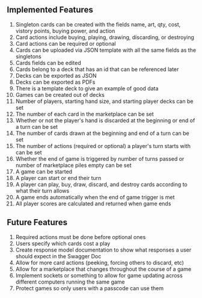## Implemented Features

1) Singleton cards can be created with the fields name, art, qty, cost, vistory points, buying power, and action
2) Card actions include buying, playing, drawing, discarding, or destroying
3) Card actions can be required or optional
4) Cards can be uploaded via JSON template with all the same fields as the singletons
5) Cards fields can be edited
6) Cards belong to a deck that has an id that can be referenced later
7) Decks can be exported as JSON
8) Decks can be exported as PDFs
9) There is a template deck to give an example of good data
10) Games can be created out of decks
11) Number of players, starting hand size, and starting player decks can be set
12) The number of each card in the marketplace can be set
13) Whether or not the player's hand is discarded at the beginning or end of a turn can be set
14) The number of cards drawn at the beginning and end of a turn can be set
15) The number of actions (required or optional) a player's turn starts with can be set
16) Whether the end of game is triggered by number of turns passed or number of marketplace piles empty can be set
17) A game can be started
18) A player can start or end their turn
19) A player can play, buy, draw, discard, and destroy cards according to what their turn allows
20) A game ends automatically when the end of game trigger is met
21) All player scores are calculated and returned when game ends

## Future Features

1) Required actions must be done before optional ones
2) Users specify which cards cost a play
3) Create response model documentation to show what responses a user should expect in the Swagger Doc
4) Allow for more card actions (peeking, forcing others to discard, etc)
5) Allow for a marketplace that changes throughout the course of a game
6) Implement sockets or something to allow for game updating across different computers running the same game
7) Protect games so only users with a passcode can use them